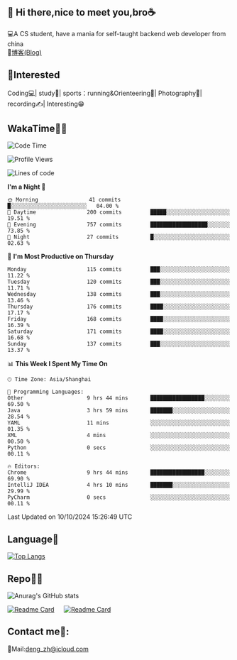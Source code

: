 👋 Hi there,nice to meet you,bro☕
---
💻A CS student, have a mania for self-taught backend web developer from china   
📌[博客(Blog)](https://github.com/HealUP/MyBlog)

 <!-- waka-box start -->
 <!-- waka-box end -->
 
🧲**Interested**
--
Coding💻| study📖| sports：running&Orienteering🏃‍| Photography📸| recording✍️| Interesting😁

WakaTime👨‍💻
---
<!--START_SECTION:waka-->
![Code Time](http://img.shields.io/badge/Code%20Time-1%2C899%20hrs%2054%20mins-blue)

![Profile Views](http://img.shields.io/badge/Profile%20Views-0-blue)

![Lines of code](https://img.shields.io/badge/From%20Hello%20World%20I%27ve%20Written-205.0%20thousand%20lines%20of%20code-blue)

**I'm a Night 🦉** 

```text
🌞 Morning                41 commits          █░░░░░░░░░░░░░░░░░░░░░░░░   04.00 % 
🌆 Daytime                200 commits         █████░░░░░░░░░░░░░░░░░░░░   19.51 % 
🌃 Evening                757 commits         ██████████████████░░░░░░░   73.85 % 
🌙 Night                  27 commits          █░░░░░░░░░░░░░░░░░░░░░░░░   02.63 % 
```
📅 **I'm Most Productive on Thursday** 

```text
Monday                   115 commits         ███░░░░░░░░░░░░░░░░░░░░░░   11.22 % 
Tuesday                  120 commits         ███░░░░░░░░░░░░░░░░░░░░░░   11.71 % 
Wednesday                138 commits         ███░░░░░░░░░░░░░░░░░░░░░░   13.46 % 
Thursday                 176 commits         ████░░░░░░░░░░░░░░░░░░░░░   17.17 % 
Friday                   168 commits         ████░░░░░░░░░░░░░░░░░░░░░   16.39 % 
Saturday                 171 commits         ████░░░░░░░░░░░░░░░░░░░░░   16.68 % 
Sunday                   137 commits         ███░░░░░░░░░░░░░░░░░░░░░░   13.37 % 
```


📊 **This Week I Spent My Time On** 

```text
🕑︎ Time Zone: Asia/Shanghai

💬 Programming Languages: 
Other                    9 hrs 44 mins       █████████████████░░░░░░░░   69.50 % 
Java                     3 hrs 59 mins       ███████░░░░░░░░░░░░░░░░░░   28.54 % 
YAML                     11 mins             ░░░░░░░░░░░░░░░░░░░░░░░░░   01.35 % 
XML                      4 mins              ░░░░░░░░░░░░░░░░░░░░░░░░░   00.50 % 
Python                   0 secs              ░░░░░░░░░░░░░░░░░░░░░░░░░   00.11 % 

🔥 Editors: 
Chrome                   9 hrs 44 mins       █████████████████░░░░░░░░   69.90 % 
IntelliJ IDEA            4 hrs 10 mins       ███████░░░░░░░░░░░░░░░░░░   29.99 % 
PyCharm                  0 secs              ░░░░░░░░░░░░░░░░░░░░░░░░░   00.11 % 
```


 Last Updated on 10/10/2024 15:26:49 UTC
<!--END_SECTION:waka-->

Language🚀
---
[![Top Langs](https://github-readme-stats.vercel.app/api/top-langs/?username=HealUP&layout=compact&hide_border=true)](https://github.com/HealUP)

Repo🧑‍💻
---
![Anurag's GitHub stats](https://github-readme-stats.vercel.app/api?username=HealUP&count_private=true&show_icons=true&theme=gruvbox&hide_border=true) 

[![Readme Card](https://github-readme-stats.vercel.app/api/pin/?username=HealUP&repo=InternetEy&theme=transparent)](https://github.com/HealUP/InternetEy) &emsp;
[![Readme Card](https://github-readme-stats.vercel.app/api/pin/?username=HealUP&repo=CampusExperience&theme=transparent)](https://github.com/HealUP/CampusExperience)


Contact me📱:
---
📮Mail:deng_zh@icloud.com  
